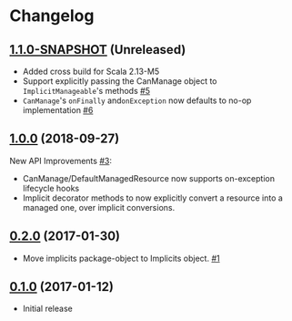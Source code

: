 # Changelog

## [1.1.0-SNAPSHOT](https://github.com/tmoschou/arm4s/tree/develop) (Unreleased)
- Added cross build for Scala 2.13-M5
- Support explicitly passing the CanManage object to `ImplicitManageable`'s methods [#5](https://github.com/tmoschou/arm4s/issues/5)
- `CanManage`'s `onFinally` and`onException` now defaults to no-op implementation [#6](https://github.com/tmoschou/arm4s/issues/6) 

## [1.0.0](https://github.com/tmoschou/arm4s/releases/tag/v1.0.0) (2018-09-27)
New API Improvements [#3](https://github.com/tmoschou/arm4s/pull/3): 
- CanManage/DefaultManagedResource now supports on-exception lifecycle hooks
- Implicit decorator methods to now explicitly convert a resource into a 
managed one, over implicit conversions.

## [0.2.0](https://github.com/tmoschou/arm4s/releases/tag/v0.2.0) (2017-01-30)
- Move implicits package-object to Implicits object. [#1](https://github.com/tmoschou/arm4s/issues/1) 

## [0.1.0](https://github.com/tmoschou/arm4s/releases/tag/v0.1.0) (2017-01-12)
- Initial release
